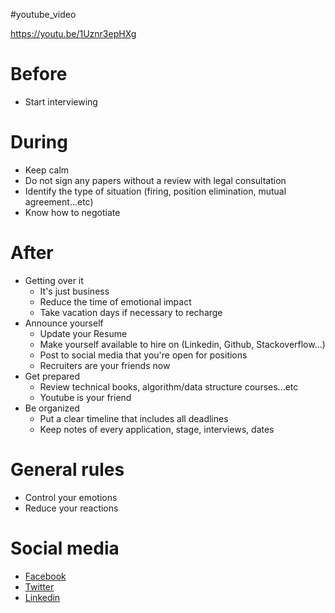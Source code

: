 #youtube_video

https://youtu.be/1Uznr3epHXg

# Before
+ Start interviewing

# During
+ Keep calm
+ Do not sign any papers without a review with legal consultation
+ Identify the type of situation (firing, position elimination, mutual agreement...etc)
+ Know how to negotiate

# After
+ Getting over it
  + It's just business 
  + Reduce the time of emotional impact
  + Take vacation days if necessary to recharge
+ Announce yourself
  + Update your Resume
  + Make yourself available to hire on (Linkedin, Github, Stackoverflow...)
  + Post to social media that you're open for positions
  + Recruiters are your friends now
+ Get prepared
  + Review technical books, algorithm/data structure courses...etc
  + Youtube is your friend
+ Be organized
  + Put a clear timeline that includes all deadlines
  + Keep notes of every application, stage, interviews, dates

# General rules
+ Control your emotions
+ Reduce your reactions

# Social media
+ [Facebook](https://www.facebook.com/emad.elsaid.hamed/posts/pfbid02razUpqLcmqC5LnbEnDV3PE9U2eMNWjedJfWEJ8Xf7DFWv6ETf2DJyZ4CGjV5p7ngl)
+ [Twitter](https://twitter.com/emad__elsaid/status/1733977103610134599)
+ [Linkedin](https://www.linkedin.com/feed/update/urn:li:activity:7139749049544388608/)